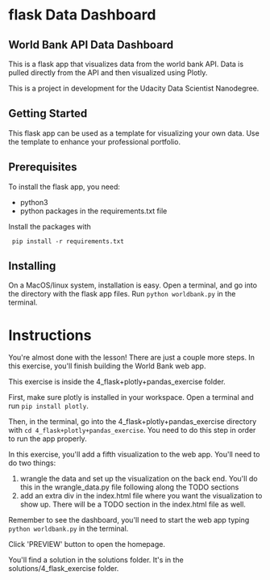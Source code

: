 # flask Data Dashboard

## World Bank API Data Dashboard 

This is a flask app that visualizes data from the world bank API. Data is
pulled directly from the API and then visualized using Plotly.

This is a project in development for the Udacity Data Scientist Nanodegree. 

## Getting Started 

This flask app can be used as a template for visualizing your own data. Use
the template to enhance your professional portfolio. 

## Prerequisites

To install the flask app, you need:
- python3
- python packages in the requirements.txt file
 
 Install the packages with
``` 
 pip install -r requirements.txt
```

## Installing

On a MacOS/linux system, installation is easy. Open a terminal, and go into 
the directory with the flask app files. Run `python worldbank.py` in the terminal.

# Instructions

You're almost done with the lesson! There are just a couple more steps. In this exercise, you'll finish building the World Bank web app.

This exercise is inside the 4_flask+plotly+pandas_exercise folder. 

First, make sure plotly is installed in your workspace. Open a terminal and run `pip install plotly`.

Then, in the terminal, go into the 4_flask+plotly+pandas_exercise directory with 
`cd 4_flask+plotly+pandas_exercise`. You need to do this step in order to run the app properly.

In this exercise, you'll add a fifth visualization to the web app. You'll need to do two things:
1. wrangle the data and set up the visualization on the back end. You'll do this in the wrangle_data.py file following along the TODO sections
2. add an extra div in the index.html file where you want the visualization to show up. There will be a TODO section in the index.html file as well.

Remember to see the dashboard, you'll need to start the web app typing `python worldbank.py` in the terminal. 

Click 'PREVIEW' button to open the homepage.

You'll find a solution in the solutions folder. It's in the solutions/4_flask_exercise folder.